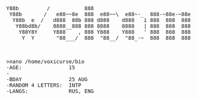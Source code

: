 <pre>

Y88b         /           888
 Y88b       /   e88~~8e  888  e88~~\  e88~-_  888-~88e-~88e  e88~~8e
  Y88b  e  /   d888  88b 888 d888    d888   i 888  888  888 d888  88b
   Y88bd8b/    8888__888 888 8888    8888   | 888  888  888 8888__888
    Y88Y8Y     Y888    , 888 Y888    Y888   ' 888  888  888 Y888    ,
     Y  Y       "88___/  888  "88__/  "88_-~  888  888  888  "88___/


  
>nano /home/voxicurse/bio
-AGE:               15
-
-BDAY               25 AUG
-RANDOM 4 LETTERS:  INTP
-LANGS:             RUS, ENG


</pre>
